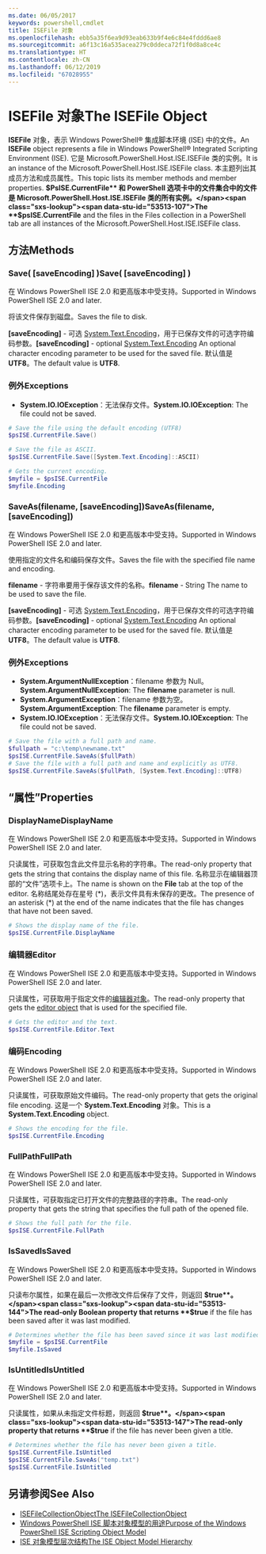 ```yaml
---
ms.date: 06/05/2017
keywords: powershell,cmdlet
title: ISEFile 对象
ms.openlocfilehash: ebb5a35f6ea9d93eab633b9f4e6c84e4fddd6ae8
ms.sourcegitcommit: a6f13c16a535acea279c0ddeca72f1f0d8a8ce4c
ms.translationtype: HT
ms.contentlocale: zh-CN
ms.lasthandoff: 06/12/2019
ms.locfileid: "67028955"
---
```

# <a name="the-isefile-object"></a><span data-ttu-id="53513-103">ISEFile 对象</span><span class="sxs-lookup"><span data-stu-id="53513-103">The ISEFile Object</span></span>

<span data-ttu-id="53513-104">**ISEFile** 对象，表示 Windows PowerShell® 集成脚本环境 (ISE) 中的文件。</span><span class="sxs-lookup"><span data-stu-id="53513-104">An **ISEFile** object represents a file in Windows PowerShell® Integrated Scripting Environment (ISE).</span></span> <span data-ttu-id="53513-105">它是 Microsoft.PowerShell.Host.ISE.ISEFile 类的实例。</span><span class="sxs-lookup"><span data-stu-id="53513-105">It is an instance of the Microsoft.PowerShell.Host.ISE.ISEFile class.</span></span> <span data-ttu-id="53513-106">本主题列出其成员方法和成员属性。</span><span class="sxs-lookup"><span data-stu-id="53513-106">This topic lists its member methods and member properties.</span></span> <span data-ttu-id="53513-107">**$PsISE.CurrentFile** 和 PowerShell 选项卡中的文件集合中的文件是 Microsoft.PowerShell.Host.ISE.ISEFile 类的所有实例。</span><span class="sxs-lookup"><span data-stu-id="53513-107">The **$psISE.CurrentFile** and the files in the Files collection in a PowerShell tab are all instances of the Microsoft.PowerShell.Host.ISE.ISEFile class.</span></span>

## <a name="methods"></a><span data-ttu-id="53513-108">方法</span><span class="sxs-lookup"><span data-stu-id="53513-108">Methods</span></span>

### <a name="save-saveencoding-"></a><span data-ttu-id="53513-109">Save\( \[saveEncoding\] \)</span><span class="sxs-lookup"><span data-stu-id="53513-109">Save\( \[saveEncoding\] \)</span></span>

<span data-ttu-id="53513-110">在 Windows PowerShell ISE 2.0 和更高版本中受支持。</span><span class="sxs-lookup"><span data-stu-id="53513-110">Supported in Windows PowerShell ISE 2.0 and later.</span></span>

<span data-ttu-id="53513-111">将该文件保存到磁盘。</span><span class="sxs-lookup"><span data-stu-id="53513-111">Saves the file to disk.</span></span>

<span data-ttu-id="53513-112">**\[saveEncoding\]** - 可选 [System.Text.Encoding](https://msdn.microsoft.com/library/system.text.encoding.aspx)，用于已保存文件的可选字符编码参数。</span><span class="sxs-lookup"><span data-stu-id="53513-112">**\[saveEncoding\]** - optional [System.Text.Encoding](https://msdn.microsoft.com/library/system.text.encoding.aspx) An optional character encoding parameter to be used for the saved file.</span></span> <span data-ttu-id="53513-113">默认值是 **UTF8**。</span><span class="sxs-lookup"><span data-stu-id="53513-113">The default value is **UTF8**.</span></span>

### <a name="exceptions"></a><span data-ttu-id="53513-114">例外</span><span class="sxs-lookup"><span data-stu-id="53513-114">Exceptions</span></span>

- <span data-ttu-id="53513-115">**System.IO.IOException**：无法保存文件。</span><span class="sxs-lookup"><span data-stu-id="53513-115">**System.IO.IOException**: The file could not be saved.</span></span>

```powershell
# Save the file using the default encoding (UTF8)
$psISE.CurrentFile.Save()

# Save the file as ASCII.
$psISE.CurrentFile.Save([System.Text.Encoding]::ASCII)

# Gets the current encoding.
$myfile = $psISE.CurrentFile
$myfile.Encoding
```

### <a name="saveasfilename-saveencoding"></a><span data-ttu-id="53513-116">SaveAs\(filename, \[saveEncoding\]\)</span><span class="sxs-lookup"><span data-stu-id="53513-116">SaveAs\(filename, \[saveEncoding\]\)</span></span>

<span data-ttu-id="53513-117">在 Windows PowerShell ISE 2.0 和更高版本中受支持。</span><span class="sxs-lookup"><span data-stu-id="53513-117">Supported in Windows PowerShell ISE 2.0 and later.</span></span>

<span data-ttu-id="53513-118">使用指定的文件名和编码保存文件。</span><span class="sxs-lookup"><span data-stu-id="53513-118">Saves the file with the specified file name and encoding.</span></span>

<span data-ttu-id="53513-119">**filename** - 字符串要用于保存该文件的名称。</span><span class="sxs-lookup"><span data-stu-id="53513-119">**filename** - String The name to be used to save the file.</span></span>

<span data-ttu-id="53513-120">**\[saveEncoding\]** - 可选 [System.Text.Encoding](https://msdn.microsoft.com/library/system.text.encoding.aspx)，用于已保存文件的可选字符编码参数。</span><span class="sxs-lookup"><span data-stu-id="53513-120">**\[saveEncoding\]** - optional [System.Text.Encoding](https://msdn.microsoft.com/library/system.text.encoding.aspx) An optional character encoding parameter to be used for the saved file.</span></span> <span data-ttu-id="53513-121">默认值是 **UTF8**。</span><span class="sxs-lookup"><span data-stu-id="53513-121">The default value is **UTF8**.</span></span>

### <a name="exceptions"></a><span data-ttu-id="53513-122">例外</span><span class="sxs-lookup"><span data-stu-id="53513-122">Exceptions</span></span>

- <span data-ttu-id="53513-123">**System.ArgumentNullException**：filename 参数为 Null。</span><span class="sxs-lookup"><span data-stu-id="53513-123">**System.ArgumentNullException**: The **filename** parameter is null.</span></span>
- <span data-ttu-id="53513-124">**System.ArgumentException**：filename 参数为空。</span><span class="sxs-lookup"><span data-stu-id="53513-124">**System.ArgumentException**: The **filename** parameter is empty.</span></span>
- <span data-ttu-id="53513-125">**System.IO.IOException**：无法保存文件。</span><span class="sxs-lookup"><span data-stu-id="53513-125">**System.IO.IOException**: The file could not be saved.</span></span>

```powershell
# Save the file with a full path and name.
$fullpath = "c:\temp\newname.txt"
$psISE.CurrentFile.SaveAs($fullPath)
# Save the file with a full path and name and explicitly as UTF8.
$psISE.CurrentFile.SaveAs($fullPath, [System.Text.Encoding]::UTF8)
```

## <a name="properties"></a><span data-ttu-id="53513-126">“属性”</span><span class="sxs-lookup"><span data-stu-id="53513-126">Properties</span></span>

### <a name="displayname"></a><span data-ttu-id="53513-127">DisplayName</span><span class="sxs-lookup"><span data-stu-id="53513-127">DisplayName</span></span>

<span data-ttu-id="53513-128">在 Windows PowerShell ISE 2.0 和更高版本中受支持。</span><span class="sxs-lookup"><span data-stu-id="53513-128">Supported in Windows PowerShell ISE 2.0 and later.</span></span>

<span data-ttu-id="53513-129">只读属性，可获取包含此文件显示名称的字符串。</span><span class="sxs-lookup"><span data-stu-id="53513-129">The read-only property that gets the string that contains the display name of this file.</span></span> <span data-ttu-id="53513-130">名称显示在编辑器顶部的“文件”选项卡上。</span><span class="sxs-lookup"><span data-stu-id="53513-130">The name is shown on the **File** tab at the top of the editor.</span></span> <span data-ttu-id="53513-131">名称结尾处存在星号 \(\*\)，表示文件具有未保存的更改。</span><span class="sxs-lookup"><span data-stu-id="53513-131">The presence of an asterisk \(\*\) at the end of the name indicates that the file has changes that have not been saved.</span></span>

```powershell
# Shows the display name of the file.
$psISE.CurrentFile.DisplayName
```

### <a name="editor"></a><span data-ttu-id="53513-132">编辑器</span><span class="sxs-lookup"><span data-stu-id="53513-132">Editor</span></span>

<span data-ttu-id="53513-133">在 Windows PowerShell ISE 2.0 和更高版本中受支持。</span><span class="sxs-lookup"><span data-stu-id="53513-133">Supported in Windows PowerShell ISE 2.0 and later.</span></span>

<span data-ttu-id="53513-134">只读属性，可获取用于指定文件的[编辑器对象](The-ISEEditor-Object.md)。</span><span class="sxs-lookup"><span data-stu-id="53513-134">The read-only property that gets the [editor object](The-ISEEditor-Object.md) that is used for the specified file.</span></span>

```powershell
# Gets the editor and the text.
$psISE.CurrentFile.Editor.Text
```

### <a name="encoding"></a><span data-ttu-id="53513-135">编码</span><span class="sxs-lookup"><span data-stu-id="53513-135">Encoding</span></span>

<span data-ttu-id="53513-136">在 Windows PowerShell ISE 2.0 和更高版本中受支持。</span><span class="sxs-lookup"><span data-stu-id="53513-136">Supported in Windows PowerShell ISE 2.0 and later.</span></span>

<span data-ttu-id="53513-137">只读属性，可获取原始文件编码。</span><span class="sxs-lookup"><span data-stu-id="53513-137">The read-only property that gets the original file encoding.</span></span> <span data-ttu-id="53513-138">这是一个 **System.Text.Encoding** 对象。</span><span class="sxs-lookup"><span data-stu-id="53513-138">This is a **System.Text.Encoding** object.</span></span>

```powershell
# Shows the encoding for the file.
$psISE.CurrentFile.Encoding
```

### <a name="fullpath"></a><span data-ttu-id="53513-139">FullPath</span><span class="sxs-lookup"><span data-stu-id="53513-139">FullPath</span></span>

<span data-ttu-id="53513-140">在 Windows PowerShell ISE 2.0 和更高版本中受支持。</span><span class="sxs-lookup"><span data-stu-id="53513-140">Supported in Windows PowerShell ISE 2.0 and later.</span></span>

<span data-ttu-id="53513-141">只读属性，可获取指定已打开文件的完整路径的字符串。</span><span class="sxs-lookup"><span data-stu-id="53513-141">The read-only property that gets the string that specifies the full path of the opened file.</span></span>

```powershell
# Shows the full path for the file.
$psISE.CurrentFile.FullPath
```

### <a name="issaved"></a><span data-ttu-id="53513-142">IsSaved</span><span class="sxs-lookup"><span data-stu-id="53513-142">IsSaved</span></span>

<span data-ttu-id="53513-143">在 Windows PowerShell ISE 2.0 和更高版本中受支持。</span><span class="sxs-lookup"><span data-stu-id="53513-143">Supported in Windows PowerShell ISE 2.0 and later.</span></span>

<span data-ttu-id="53513-144">只读布尔属性，如果在最后一次修改文件后保存了文件，则返回 **$true**。</span><span class="sxs-lookup"><span data-stu-id="53513-144">The read-only Boolean property that returns **$true** if the file has been saved after it was last modified.</span></span>

```powershell
# Determines whether the file has been saved since it was last modified.
$myfile = $psISE.CurrentFile
$myfile.IsSaved
```

### <a name="isuntitled"></a><span data-ttu-id="53513-145">IsUntitled</span><span class="sxs-lookup"><span data-stu-id="53513-145">IsUntitled</span></span>

<span data-ttu-id="53513-146">在 Windows PowerShell ISE 2.0 和更高版本中受支持。</span><span class="sxs-lookup"><span data-stu-id="53513-146">Supported in Windows PowerShell ISE 2.0 and later.</span></span>

<span data-ttu-id="53513-147">只读属性，如果从未指定文件标题，则返回 **$true**。</span><span class="sxs-lookup"><span data-stu-id="53513-147">The read-only property that returns **$true** if the file has never been given a title.</span></span>

```powershell
# Determines whether the file has never been given a title.
$psISE.CurrentFile.IsUntitled
$psISE.CurrentFile.SaveAs("temp.txt")
$psISE.CurrentFile.IsUntitled
```

## <a name="see-also"></a><span data-ttu-id="53513-148">另请参阅</span><span class="sxs-lookup"><span data-stu-id="53513-148">See Also</span></span>

- [<span data-ttu-id="53513-149">ISEFileCollectionObject</span><span class="sxs-lookup"><span data-stu-id="53513-149">The ISEFileCollectionObject</span></span>](The-ISEFileCollection-Object.md)
- [<span data-ttu-id="53513-150">Windows PowerShell ISE 脚本对象模型的用途</span><span class="sxs-lookup"><span data-stu-id="53513-150">Purpose of the Windows PowerShell ISE Scripting Object Model</span></span>](Purpose-of-the-Windows-PowerShell-ISE-Scripting-Object-Model.md)
- [<span data-ttu-id="53513-151">ISE 对象模型层次结构</span><span class="sxs-lookup"><span data-stu-id="53513-151">The ISE Object Model Hierarchy</span></span>](The-ISE-Object-Model-Hierarchy.md)
